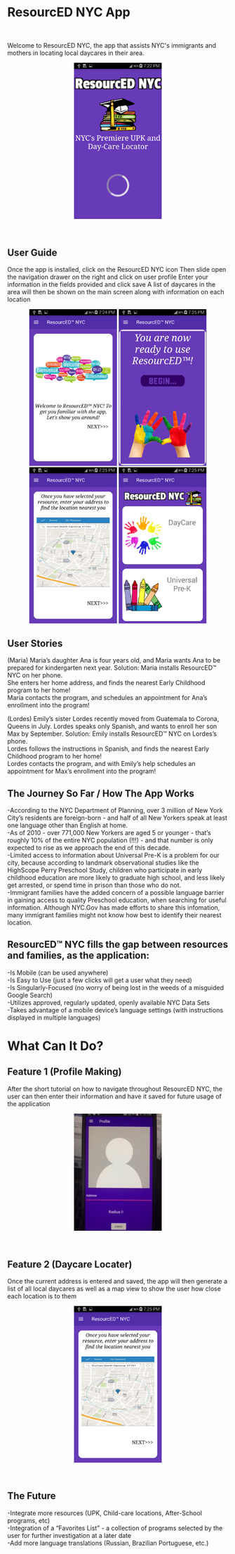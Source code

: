 # ResourcED NYC App
 <br>

Welcome to ResourcED NYC, the app that assists NYC's immigrants and mothers in locating local daycares in their area.
<br>
<p align="center">
<img src="imageFolder/screenshot_splashscreen.png" width="200" >
</p>
<br>

## User Guide
Once the app is installed, click on the ResourcED NYC icon
Then slide open the navigation drawer on the right and click on user profile
Enter your information in the fields provided and click save
A list of daycares in the area will then be shown on the main screen along with information on each location
<br>
<div align="center">
<img src="imageFolder/welcome_screenshot.png" width="200">

<img src="imageFolder/begin_screenshot.png" width="200">

<img src="imageFolder/map_screenshot.png" width="200">

<img src="imageFolder/screenshot_daycare_upk_screen.png" width="200">

</div>

## User Stories

(Maria)
Maria’s daughter Ana is four years old, and Maria wants Ana to be prepared for kindergarten next year. 
Solution:
Maria installs  ResourcED™ NYC  on her phone.<br>
She enters her home address, and finds the nearest Early Childhood program to her home!<br>
Maria contacts the program, and schedules an appointment for Ana’s enrollment into the program!


(Lordes)
Emily’s sister Lordes recently moved from Guatemala to Corona, Queens in July. Lordes speaks only Spanish, and wants to enroll her son Max by September.
Solution:
Emily installs  ResourcED™ NYC  on Lordes’s phone.<br>
Lordes follows the instructions in Spanish, and finds the nearest Early Childhood program to her home!<br>
Lordes contacts the program, and with Emily’s help schedules an appointment for Max’s enrollment into the program!


## The Journey So Far / How The App Works
-According to the NYC Department of Planning, over 3 million of New York City’s residents are foreign-born - and half of all New Yorkers speak at least one language other than English at home.<br>
-As of 2010 - over 771,000 New Yorkers are aged 5 or younger - that’s roughly 10% of the entire NYC population (!!!) - and that number is only expected to rise as we approach the end of this decade.<br>
-Limited access to information about Universal Pre-K is a problem for our city, because according to landmark observational studies like the HighScope Perry Preschool Study, children who participate in early childhood education are more likely to graduate high school, and less likely get arrested, or spend time in prison than those who do not.<br>
-Immigrant families have the added concern of a possible language barrier in gaining access to quality Preschool education, when searching for useful information. Although NYC.Gov has made efforts to share this infomation, many immigrant families might not know how best to identify their nearest location.<br>
## ResourcED™ NYC  fills the gap between resources and families, as the application:
-Is Mobile (can be used anywhere)<br>
-Is Easy to Use (just a few clicks will get a user what they need)<br>
-Is Singularly-Focused (no worry of being lost in the weeds of a misguided Google Search)<br>
-Utilizes approved, regularly updated, openly available NYC Data Sets<br>
-Takes advantage of a mobile device’s language settings (with instructions displayed in multiple languages)<br>

# What Can It Do?
## Feature 1 (Profile Making)
After the short tutorial on how to navigate throughout ResourcED NYC, the user can then enter their information and have it saved for future usage of the application
<br>
<p align="center">
<img src="imageFolder/profile_screenshot.JPG" width="200">
</p>
<br>



## Feature 2 (Daycare Locater)
Once the current address is entered and saved, the app will then generate a list of all local daycares as well as a map view to show the user how close each location is to them
<br>
<p align="center">
<img src="imageFolder/map_screenshot.png" width="200">
</p>
<br>


## The Future
-Integrate more resources  (UPK, Child-care locations, After-School programs, etc)<br>
-Integration of a “Favorites List” - a collection of programs selected by the user for further investigation at a later date<br>
-Add more language translations (Russian, Brazilian Portuguese, etc.)
